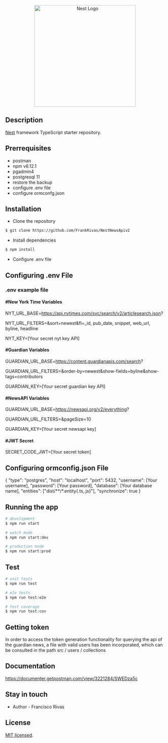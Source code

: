 <p align="center">
  <a href="http://nestjs.com/" target="blank"><img src="https://nestjs.com/img/logo_text.svg" width="320" alt="Nest Logo" /></a>
</p>

## Description

[Nest](https://github.com/nestjs/nest) framework TypeScript starter repository.

## Prerrequisites

- postman
- npm v6.12.1
- pgadmin4
- postgresql 11
- restore the backup
- configure .env file
- configure ormconfg.json

## Installation

- Clone the repository

```bash
$ git clone https://github.com/FrankRivas/NestNewsApiv2
```

- Install dependencies

```bash
$ npm install
```

- Configure .env file

## Configuring .env File

### .env example file

#### #New York Time Variables

NYT_URL_BASE=https://api.nytimes.com/svc/search/v2/articlesearch.json?

NYT_URL_FILTERS=&sort=newest&fl=\_id, pub_date, snippet, web_url, byline, headline

NYT_KEY=[Your secret nyt key API]

#### #Guardian Variables

GUARDIAN_URL_BASE=https://content.guardianapis.com/search?

GUARDIAN_URL_FILTERS=&order-by=newest&show-fields=byline&show-tags=contributors

GUARDIAN_KEY=[Your secret guardian key API]

#### #NewsAPI Variables

GUARDIAN_URL_BASE=https://newsapi.org/v2/everything?

GUARDIAN_URL_FILTERS=&pageSize=10

GUARDIAN_KEY=[Your secret newsapi key]

#### #JWT Secret

SECRET_CODE_JWT=[Your secret token]

## Configuring ormconfig.json File

{
"type": "postgres",
"host": "localhost",
"port": 5432,
"username": [Your username],
"password": [Your password],
"database": [Your database name],
"entities": ["dist/**/*.entity{.ts,.js}"],
"synchronize": true
}

## Running the app

```bash
# development
$ npm run start

# watch mode
$ npm run start:dev

# production mode
$ npm run start:prod
```

## Test

```bash
# unit tests
$ npm run test

# e2e tests
$ npm run test:e2e

# test coverage
$ npm run test:cov
```

## Getting token

In order to access the token generation functionality for querying the api of the guardian news, a file with valid users has been incorporated, which can be consulted in the path src / users / collections

## Documentation

https://documenter.getpostman.com/view/3221284/SWEDza5c

## Stay in touch

- Author - Francisco Rivas

## License

[MIT licensed](LICENSE).
